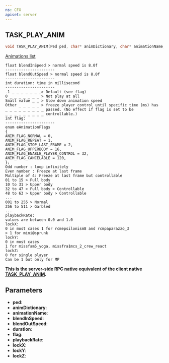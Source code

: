 ```yaml
---
ns: CFX
apiset: server
---
```

## TASK_PLAY_ANIM

```c
void TASK_PLAY_ANIM(Ped ped, char* animDictionary, char* animationName, float blendInSpeed, float blendOutSpeed, int duration, int flag, float playbackRate, BOOL lockX, BOOL lockY, BOOL lockZ);
```

[Animations list](https://alexguirre.github.io/animations-list/)
```
float blendInSpeed > normal speed is 8.0f
----------------------
float blendOutSpeed > normal speed is 8.0f
----------------------
int duration: time in millisecond
----------------------
-1 _ _ _ _ _ _ _> Default (see flag)
0 _ _ _ _ _ _ _ > Not play at all
Small value _ _ > Slow down animation speed
Other _ _ _ _ _ > freeze player control until specific time (ms) has
_ _ _ _ _ _ _ _ _ passed. (No effect if flag is set to be
_ _ _ _ _ _ _ _ _ controllable.)
int flag:
----------------------
enum eAnimationFlags
{
ANIM_FLAG_NORMAL = 0,
ANIM_FLAG_REPEAT = 1,
ANIM_FLAG_STOP_LAST_FRAME = 2,
ANIM_FLAG_UPPERBODY = 16,
ANIM_FLAG_ENABLE_PLAYER_CONTROL = 32,
ANIM_FLAG_CANCELABLE = 120,
};
Odd number : loop infinitely
Even number : Freeze at last frame
Multiple of 4: Freeze at last frame but controllable
01 to 15 > Full body
10 to 31 > Upper body
32 to 47 > Full body > Controllable
48 to 63 > Upper body > Controllable
...
001 to 255 > Normal
256 to 511 > Garbled
...
playbackRate:
values are between 0.0 and 1.0
lockX:
0 in most cases 1 for rcmepsilonism8 and rcmpaparazzo_3
> 1 for mini@sprunk
lockY:
0 in most cases
1 for missfam5_yoga, missfra1mcs_2_crew_react
lockZ:
0 for single player
Can be 1 but only for MP
```

**This is the server-side RPC native equivalent of the client native [TASK\_PLAY\_ANIM](?_0xEA47FE3719165B94).**

## Parameters
* **ped**: 
* **animDictionary**: 
* **animationName**: 
* **blendInSpeed**: 
* **blendOutSpeed**: 
* **duration**: 
* **flag**: 
* **playbackRate**: 
* **lockX**: 
* **lockY**: 
* **lockZ**: 


